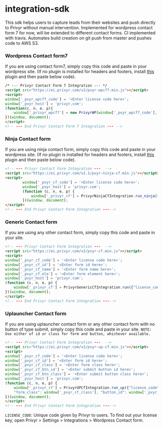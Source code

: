 # integration-sdk

This sdk helps users to capture leads from their websites and push directly to Privyr without manual intervention.
Implemented for wordpress contact form 7 for now, will be extended to different contact forms.
CI implemented with travis. Automates build creation on git push from master and pushes code to AWS S3.


### Wordpress Contact form7
If you are using contact form7, simply copy this code and paste in your wordpress site.
(If no plugin is installed for headers and footers, install [this](https://wordpress.org/plugins/insert-headers-and-footers/)  plugin and then paste below code).

```html
/* --- Privyr Contact Form 7 Integration --- */ 
<script src="https://ei.privyr.com/v2/pvyr-wpcf7.min.js"></script>
<script>
window['_pvyr_wpcf7_code'] = '<Enter license code here>';
window['_pvyr_host'] = 'privyr.com';
(function(c, n, e, p){
    window['_privyr_wpcf7'] = new PrivyrWP(window['_pvyr_wpcf7_code'], "your-name",  "your-email" , "tel");
})(window, document);
</script>
<!-- --- End Privyr Contact Form 7 Integration --- --> 
```

### Ninja Contact form
If you are using ninja contact form, simply copy this code and paste in your wordpress site.
(If no plugin is installed for headers and footers, install [this](https://wordpress.org/plugins/insert-headers-and-footers/)  plugin and then paste below code).

```html
<!-- --- Privyr Contact Form Integration ---  -->
<script src="https://ei.privyr.com/v2.1/pvyr-ninja-cf.min.js"></script>
<script>
        window['_pvyr_cf_code'] = '<Enter license code here>';
        window['_pvyr_host'] = 'privyr.com';
        (function (c, n, e, p) {
            window['_privyr_cf'] = PrivyrNinjaCfIntegration.run_ninja({"license_code": window['_pvyr_cf_code']});
        })(window, document);
</script>
<!-- --- End Privyr Contact Form Integration ----->
```

### Generic Contact form
If you are using any other contact form, simply copy this code and paste in your site.

```html
<!-- --- Privyr Contact Form Integration ---  -->
<script src="https://ei.privyr.com/v2/pvyr-cf.min.js"></script>
<script>
window['_pvyr_cf_code'] = '<Enter license code here>';
window['_pvyr_cf_id'] = '<Enter form id here>';
window['_pvyr_cf_name'] = '<Enter form name here>';
window['_pvyr_cf_ele'] = '<Enter form element here>';
window['_pvyr_host'] = 'privyr.com';
(function (c, n, e, p) {
    window['_privyr_cf'] = PrivyrGenericCfIntegration.run({"license_code": window['_pvyr_cf_code'], "form_id": window['_pvyr_cf_id'], "form_name": window['_pvyr_cf_name'], "form_ele": window['_pvyr_cf_ele'], "all_forms": true});
})(window, document);
</script>
<!-- --- End Privyr Contact Form Integration ----->
```

### Uplauncher Contact form
If you are using uplauncher contact form or any other contact form with no button of type submit, 
simply copy this code and paste in your site.
`NOTE: Use either of id or class for form and button, whichever available.`

```html
<!-- --- Privyr Contact Form Integration ---  -->
<script src="https://ei.privyr.com/v2/pvyr-up-cf.min.js"></script>
<script>
window['_pvyr_cf_code'] = '<Enter license code here>';
window['_pvyr_cf_id'] = '<Enter form id here>';
window['_pvyr_cf_class'] = '<Enter form class here>';
window['_pvyr_cf_btn_id'] = '<Enter submit button id here>';
window['_pvyr_cf_btn_class'] = '<Enter submit button class here>';
window['_pvyr_host'] = 'privyr.com';
(function (c, n, e, p) {
    window['_privyr_cf'] = PrivyrUPCfIntegration.run_up({"license_code": window['_pvyr_cf_code'], "form_id": window['_pvyr_cf_id'], 
    "form_class": window['_pvyr_cf_class'], "button_id": window['_pvyr_cf_btn_id'], "button_class": window['_pvyr_cf_btn_class']});
})(window, document);
</script>
<!-- --- End Privyr Contact Form Integration ----->
```

`LICENSE_CODE`: Unique code given by Privyr to users. To find out your license key, open Privyr > Settings > Integrations > Wordpress Contact form. 
